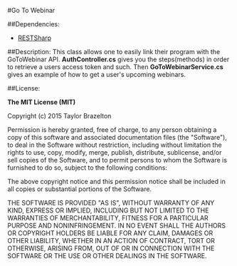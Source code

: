 #Go To Webinar

##Dependencies:
* [RESTSharp](http://restsharp.org/)

##Description:
This class allows one to easily link their program with the GoToWebinar API. **AuthController.cs** gives you the steps(methods) in order to retrieve a users access token and such. Then **GoToWebinarService.cs** gives an example of how to get a user's upcoming webinars.
	
##License:
	
**The MIT License (MIT)**

Copyright (c) 2015 Taylor Brazelton

Permission is hereby granted, free of charge, to any person obtaining a copy
of this software and associated documentation files (the "Software"), to deal
in the Software without restriction, including without limitation the rights
to use, copy, modify, merge, publish, distribute, sublicense, and/or sell
copies of the Software, and to permit persons to whom the Software is
furnished to do so, subject to the following conditions:

The above copyright notice and this permission notice shall be included in all
copies or substantial portions of the Software.

THE SOFTWARE IS PROVIDED "AS IS", WITHOUT WARRANTY OF ANY KIND, EXPRESS OR
IMPLIED, INCLUDING BUT NOT LIMITED TO THE WARRANTIES OF MERCHANTABILITY,
FITNESS FOR A PARTICULAR PURPOSE AND NONINFRINGEMENT. IN NO EVENT SHALL THE
AUTHORS OR COPYRIGHT HOLDERS BE LIABLE FOR ANY CLAIM, DAMAGES OR OTHER
LIABILITY, WHETHER IN AN ACTION OF CONTRACT, TORT OR OTHERWISE, ARISING FROM,
OUT OF OR IN CONNECTION WITH THE SOFTWARE OR THE USE OR OTHER DEALINGS IN THE
SOFTWARE.